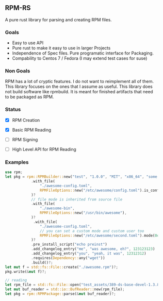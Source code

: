 ## RPM-RS

A pure rust library for parsing and creating RPM files.

### Goals

- Easy to use API
- Pure rust to make it easy to use in larger Projects
- Independence of Spec files. Pure programatic interface for Packaging.
- Compability  to Centos 7 / Fedora (I may extend test cases for suse)

### Non Goals

RPM has a lot of cryptic features. I do not want to reimplement all of them. This library focuses on 
the ones that I assume as useful.
This library does not build software like rpmbuild. It is meant for finished artifacts that need to be packaged as RPM.

### Status

- [x] RPM Creation
- [x] Basic RPM Reading
- [ ] RPM Signing
- [ ] High Level API for RPM Reading



### Examples

```rust
use rpm;
let pkg = rpm::RPMBuilder::new("test", "1.0.0", "MIT", "x86_64", "some awesome package")
            .with_file(
                "./awesome-config.toml",
                RPMFileOptions::new("/etc/awesome/config.toml").is_config(),
            )?
            // file mode is inherited from source file
            .with_file(
                "./awesome-bin",
                RPMFileOptions::new("/usr/bin/awesome"),
            )?
             .with_file(
                "./awesome-config.toml",
                // you can set a custom mode and custom user too
                RPMFileOptions::new("/etc/awesome/second.toml").mode(0o100744).user("hugo"),
            )?
            .pre_install_script("echo preinst")
            .add_changelog_entry("me", "was awesome, eh?", 123123123)
            .add_changelog_entry("you", "yeah, it was", 12312312)
            .requires(Dependency::any("wget"))
            .build()?;
let mut f = std::fs::File::create("./awesome.rpm")?;   
pkg.write(&mut f)?;

// reading
let rpm_file = std::fs::File::open("test_assets/389-ds-base-devel-1.3.8.4-15.el7.x86_64.rpm").expect("should be able to open rpm file");
let mut buf_reader = std::io::BufReader::new(rpm_file);
let pkg = rpm::RPMPackage::parse(&mut buf_reader)?;
```